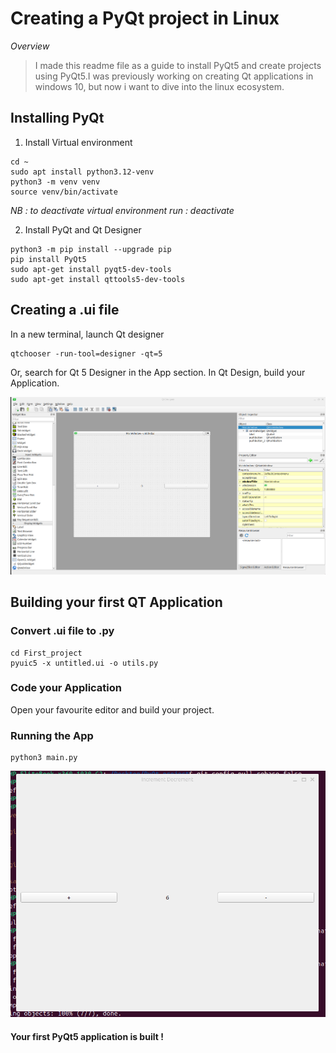 # Creating a PyQt project in Linux 

*Overview*
> I made this readme file as a guide to install PyQt5 and create projects using PyQt5.I was previously working on creating Qt applications in windows 10, but now i want to dive into the linux ecosystem.

## Installing PyQt 
1. Install Virtual environment 
```
cd ~ 
sudo apt install python3.12-venv
python3 -m venv venv
source venv/bin/activate 
```
*NB : to deactivate virtual environment run : deactivate*

2. Install PyQt and Qt Designer
```
python3 -m pip install --upgrade pip
pip install PyQt5
sudo apt-get install pyqt5-dev-tools
sudo apt-get install qttools5-dev-tools
```
## Creating a .ui file
In a new terminal, launch Qt designer 
```
qtchooser -run-tool=designer -qt=5
```
Or, search for Qt 5 Designer in the App section.
In Qt Design, build your Application.


![Image of Qt Designer](ressources/qtdesigner_picture.png)
## Building your first QT Application 
### Convert .ui file to .py 
```
cd First_project 
pyuic5 -x untitled.ui -o utils.py
```
### Code your Application
Open your favourite editor and build your project.
### Running the App
```
python3 main.py
```
![results](ressources/application.png)

#### Your first PyQt5 application is built !
